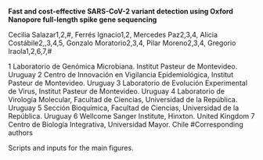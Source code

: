 **Fast and cost-effective SARS-CoV-2 variant detection using Oxford Nanopore full-length spike gene sequencing**

Cecilia Salazar1,2,#, Ferrés Ignacio1,2, Mercedes Paz2,3,4, Alicia Costábile2,,3,4,5, Gonzalo Moratorio2,3,4, Pilar Moreno2,3,4, Gregorio Iraola1,2,6,7,#

1 Laboratorio de Genómica Microbiana. Institut Pasteur de Montevideo. Uruguay 2 Centro de Innovación en Vigilancia Epidemiológica, Institut Pasteur de Montevideo. Uruguay 3 Laboratorio de Evolución Experimental de Virus, Institut Pasteur de Montevideo. Uruguay 4 Laboratorio de Virología Molecular, Facultad de Ciencias, Universidad de la República. Uruguay 5 Sección Bioquímica, Facultad de Ciencias, Universidad de la República. Uruguay 6 Wellcome Sanger Institute, Hinxton. United Kingdom 7 Centro de Biología Integrativa, Universidad Mayor. Chile #Corresponding authors

Scripts and inputs for the main figures.
